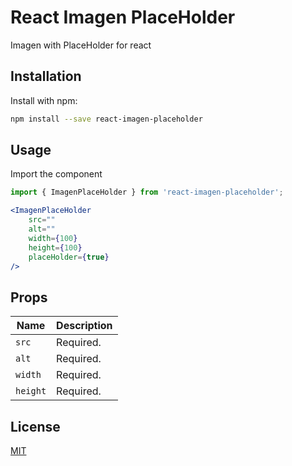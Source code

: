 # React Imagen PlaceHolder
Imagen with PlaceHolder for react

## Installation

Install with npm:
```bash
npm install --save react-imagen-placeholder
```

## Usage

Import the component

```jsx
import { ImagenPlaceHolder } from 'react-imagen-placeholder';
```

```jsx
<ImagenPlaceHolder 
    src=""
    alt=""
    width={100}
    height={100}
    placeHolder={true}
/>
```

## Props
| Name                | Description                                                                                                                                                                                                                            |
| ------------------- | -------------------------------------------------------------------------------------------------------------------------------------------------------------------------------------------------------------------------------------- |
| `src`               | Required. 
| `alt`               | Required. 
| `width`             | Required. 
| `height`            | Required. 

## License

[MIT](/LICENSE)